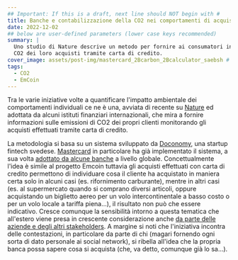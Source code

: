 ```yaml
---
## Important: If this is a draft, next line should NOT begin with #
title: Banche e contabilizzazione della CO2 nei comportamenti di acquisto dei clienti
date: 2022-12-02
## below are user-defined parameters (lower case keys recommended)
summary: |
  Uno studio di Nature descrive un metodo per fornire ai consumatori informazioni sulla 
  CO2 dei loro acquisti tramite carta di credito.
cover_image: assets/post-img/mastercard_2Bcarbon_2Bcalculator_saebsh # optional
tags:
  - CO2
  - EmCoin
---
```


Tra le varie iniziative volte a quantificare l'impatto ambientale dei
comportamenti individuali ce ne è una, avviata di recente su
[Nature](https://www.nature.com/articles/s41893-021-00756-w) ed adottata
da alcuni istituti finanziari internazionali, che mira a fornire
informazioni sulle emissioni di CO2 dei propri clienti monitorando gli
acquisti effettuati tramite carta di credito. 

La metodologia si basa su
un sistema sviluppato da [Doconomy](https://doconomy.com/), una startup
fintech svedese.
[Mastercard](https://developer.mastercard.com/product/doconomy-aland-index/)
in particolare ha già implementato il sistema, a sua volta [adottato da
alcune
banche](https://www.nicolaporro.it/atlanticoquotidiano/quotidiano/economia/una-carta-di-credito-per-monitorare-le-nostre-emissioni-personali-di-co2/)
a livello globale. Concettualmente l'idea è simile al progetto Emcoin
tuttavia gli acquisti effettuati con carta di credito permettono di
individuare cosa il cliente ha acquistato in maniera certa solo in
alcuni casi (es. rifornimento carburante), mentre in altri casi (es. al
supermercato quando si comprano diversi articoli, oppure acquistando un
biglietto aereo per un volo intercontinentale a basso costo o per un
volo locale a tariffa piena...), il risultato non può che essere
indicativo. Cresce comunque la sensibilità intorno a questa tematica che
all'estero viene presa in crescente considerazione anche [da parte delle
aziende e degli altri
stakeholders](https://www.milanofinanza.it/news/quanta-co2-produce-un-litro-di-coca-cola-202108121527511353).
A margine si noti che l'iniziativa incontra delle contestazioni, in
particolare da parte di chi (magari fornendo ogni sorta di dato
personale ai social network), si ribella all'idea che la propria banca
possa sapere cosa si acquista (che, va detto, comunque già lo sa...).

<!--
  created 2022-12-02 12:51:06.791664 +0100 CET m=+0.138913792
-->